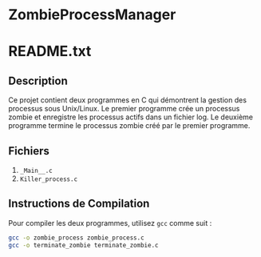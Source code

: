 # ZombieProcessManager
# README.txt

## Description

Ce projet contient deux programmes en C qui démontrent la gestion des processus sous Unix/Linux. Le premier programme crée un processus zombie et enregistre les processus actifs dans un fichier log. Le deuxième programme termine le processus zombie créé par le premier programme.

## Fichiers

1. `_Main__.c`
2. `Killer_process.c`

## Instructions de Compilation

Pour compiler les deux programmes, utilisez `gcc` comme suit :

```sh
gcc -o zombie_process zombie_process.c
gcc -o terminate_zombie terminate_zombie.c

